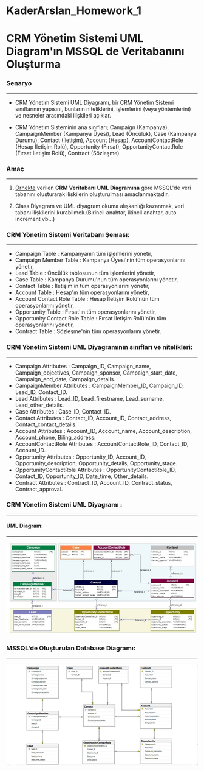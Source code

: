 # KaderArslan_Homework_1
# CRM Yönetim Sistemi UML Diagram'ın MSSQL de Veritabanını Oluşturma

### Senaryo
---
* CRM Yönetim Sistemi UML Diyagramı, bir CRM Yönetim Sistemi sınıflarının yapısını, bunların niteliklerini, işlemlerini (veya yöntemlerini) ve nesneler arasındaki ilişkileri açıklar. 

* CRM Yönetim Sisteminin ana sınıfları; Campaign (Kampanya), CampaignMember (Kampanya Üyesi), Lead (Öncülük), Case (Kampanya Durumu), Contact (İletişim), Account (Hesap), AccountContactRole (Hesap İletişim Rolü), Opportunity (Fırsat), OpportunityContactRole (Fırsat İletişim Rolü), Contract (Sözleşme).

### Amaç
---
1. [Örnekte](https://www.google.com/imgres?imgurl=https%3A%2F%2Fsoft-builder.com%2Fwp-content%2Fuploads%2F2020%2F06%2FCRM-er-diagram.jpg&imgrefurl=https%3A%2F%2Fsoft-builder.com%2Fcrm-database-model-example%2F&tbnid=ypU4LSo4GUPAwM&vet=12ahUKEwjI0tG3q5j3AhVn7rsIHQ6UCLgQMygBegUIARCzAQ..i&docid=nGG6yVxJASl6yM&w=1100&h=530&q=crm%20database%20uml%20diagram&hl=tr&ved=2ahUKEwjI0tG3q5j3AhVn7rsIHQ6UCLgQMygBegUIARCzAQ "Satış ve Envanter Yönetim Sistemi Sınıf Diyagramı") verilen **CRM Veritabanı UML Diagramına** göre MSSQL'de veri tabanını oluşturarak ilişkilerin oluşturulması amaçlanmaktadır.

1. Class Diyagram ve UML diyagram okuma alışkanlığı kazanmak, veri tabanı ilişkilerini kurabilmek.(Birincil anahtar, ikincil anahtar, auto increment vb...)

### CRM Yönetim Sistemi Veritabanı Şeması:
---
* Campaign Table : Kampanyanın tüm işlemlerini yönetir,
* Campaign Member Table : Kampanya Üyesi'nin tüm operasyonlarını yönetir,
* Lead Table : Öncülük tablosunun tüm işlemlerini yönetir,
* Case Table : Kampanya Durumu'nun tüm operasyonlarını yönetir,
* Contact Table : İletişim'in tüm operasyonlarını yönetir,
* Account Table : Hesap'ın tüm operasyonlarını yönetir,
* Account Contact Role Table : Hesap İletişim Rolü'nün tüm operasyonlarını yönetir,
* Opportunity Table : Fırsat'ın tüm operasyonlarını yönetir,
* Opportunity Contact Role Table : Fırsat İletişim Rolü'nün tüm operasyonlarını yönetir,
* Contract Table : Sözleşme'nin tüm operasyonlarını yönetir.

### CRM Yönetim Sistemi UML Diyagramının sınıfları ve nitelikleri:
---
* Campaign Attributes : Campaign_ID, Campaign_name, Campaign_objectives, Campaign_sponsor, Campaign_start_date, Campaign_end_date, Campaign_details.
* CampaignMember Attributes : CampaignMember_ID, Campaign_ID, Lead_ID, Contact_ID.
* Lead Attributes : Lead_ID, Lead_firestname, Lead_surname, Lead_other_details.
* Case Attributes : Case_ID, Contact_ID.
* Contact Attributes : Contact_ID, Account_ID, Contact_address, Contact_contact_details.
* Account Attributes : Account_ID, Account_name, Account_description, Account_phone, Biling_address.
* AccountContactRole Attributes : AccountContactRole_ID, Contact_ID, Account_ID.
* Opportunity Attributes : Opportunity_ID, Account_ID, Opportunity_description, Opportunity_details, Opportunity_stage.
* OpportunityContactRole Attributes : OpportunityContactRole_ID, Contact_ID, Opportunity_ID, Date_time, Other_details.
* Contract Attributes : Contract_ID, Account_ID, Contract_status, Contract_approval.

### CRM Yönetim Sistemi UML Diyagramı :
---
#### UML Diagram:
---
![UML Diagramı](https://github.com/GelecekVarlik-FullStack-Bootcamp/odev-1-KaderArslan/blob/main/Campaign_UML_Diagram.jpg)

### MSSQL'de Oluşturulan Database Diagramı:
---
![Database Diagramı](https://github.com/GelecekVarlik-FullStack-Bootcamp/odev-1-KaderArslan/blob/main/Campaign_Database_Diagram.png)
